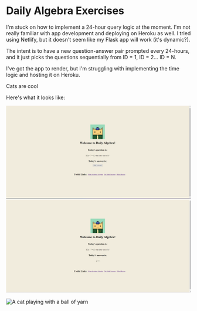 # Daily Algebra Exercises
I'm stuck on how to implement a 24-hour query logic at the moment. I'm not really familiar with app development and deploying on Heroku as well. I tried using Netlify, but it doesn't seem like my Flask app will work (it's dynamic?).

The intent is to have a new question-answer pair prompted every 24-hours, and it just picks the questions sequentially from ID = 1, ID = 2... ID = N.

I've got the app to render, but I'm struggling with implementing the time logic and hosting it on Heroku.

Cats are cool

Here's what it looks like:
<!-- ![Hidden Answer](static/images/demo1.png) -->
<!-- ![Revealed Answer](static/images/demo2.png) -->
<img src="./static/images/demo1.png" alt="alt text" width="800">
<img src="./static/images/demo2.png" alt="alt text" width="800">

![A cat playing with a ball of yarn](https://media.giphy.com/media/GeimqsH0TLDt4tScGw/giphy-downsized.gif)

